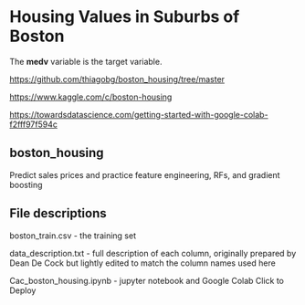 # Housing Values in Suburbs of Boston

The **medv** variable is the target variable.

https://github.com/thiagobg/boston_housing/tree/master

https://www.kaggle.com/c/boston-housing

https://towardsdatascience.com/getting-started-with-google-colab-f2fff97f594c


## boston_housing
Predict sales prices and practice feature engineering, RFs, and gradient boosting

## File descriptions
boston_train.csv - the training set

data_description.txt - full description of each column, originally prepared by Dean De Cock but lightly edited to match the column names used here

Cac_boston_housing.ipynb - jupyter notebook and Google Colab Click to Deploy
